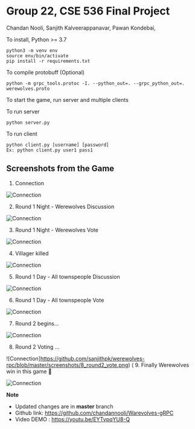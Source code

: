 # Group 22, CSE 536 Final Project

Chandan Nooli, Sanjith Kalveerappanavar, Pawan Kondebai, 

To install, Python >= 3.7

```
python3 -m venv env
source env/bin/activate
pip install -r requirements.txt
```

To compile protobuff (Optional)

```
python -m grpc_tools.protoc -I. --python_out=. --grpc_python_out=. werewolves.proto
```

To start the game, run server and multiple clients

To run server

```
python server.py
```

To run client

```
python client.py [username] [password]
Ex: python client.py user1 pass1
```

## Screenshots from the Game

1. Connection

![Connection](https://github.com/sanjithpk/werewolves-rpc/blob/master/screenshots/1_Connection.png)

2. Round 1 Night - Werewolves Discussion

![Connection](https://github.com/sanjithpk/werewolves-rpc/blob/master/screenshots/2_Round_1_Night_Werewolves_Discussion.png)

3. Round 1 Night - Werewolves Vote

![Connection](https://github.com/sanjithpk/werewolves-rpc/blob/master/screenshots/3_round1_night_werewoves_vote.png)

4. Villager killed

![Connection](https://github.com/sanjithpk/werewolves-rpc/blob/master/screenshots/4_villager_killed.png)

5. Round 1 Day - All townspeople Discussion

![Connection](https://github.com/sanjithpk/werewolves-rpc/blob/master/screenshots/5_Round1_day_discussion.png)

6. Round 1 Day - All townspeople Vote

![Connection](https://github.com/sanjithpk/werewolves-rpc/blob/master/screenshots/6_round1_day_vote.png)

7. Round 2 begins...

![Connection](https://github.com/sanjithpk/werewolves-rpc/blob/master/screenshots/7_round2_night.png)

8. Round 2 Voting ...

![Connection]https://github.com/sanjithpk/werewolves-rpc/blob/master/screenshots/8_round2_vote.png)
(
9. Finally Werewolves win in this game 🐺

![Connection](https://github.com/sanjithpk/werewolves-rpc/blob/master/screenshots/9_final.png)

**Note**

- Updated changes are in **master** branch
- Github link: https://github.com/chandannooli/Warevolves-gRPC
- Video DEMO : https://youtu.be/EYTvpqYU8-Q
